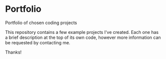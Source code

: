 # Portfolio
Portfolio of chosen coding projects

This repository contains a few example projects I've created. Each one has a brief description at the top of its own code, however more information can be requested by contacting me.

Thanks!
